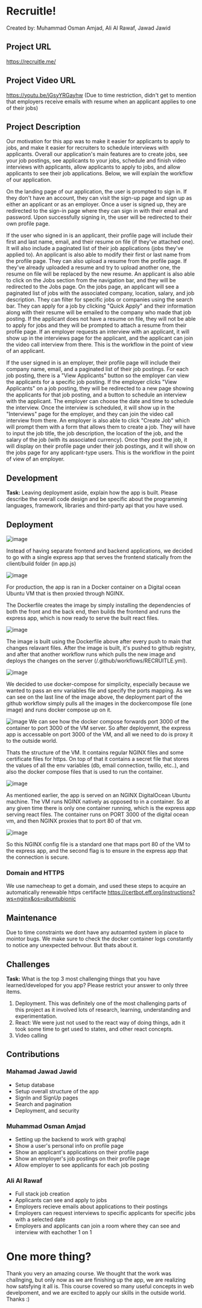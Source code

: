 # Recruitle!
Created by: Muhammad Osman Amjad, Ali Al Rawaf, Jawad Jawid

## Project URL

https://recruitle.me/

## Project Video URL 

https://youtu.be/jGsyYRGayhw
(Due to time restriction, didn't get to mention that employers receive emails with resume when an applicant applies to one of their jobs)

## Project Description

Our motivation for this app was to make it easier for applicants to apply to jobs, and make it easier for recruiters to schedule interviews with applicants. 
Overall our application's main features are to create jobs, see your job postings, see applicants to your jobs, schedule and finish video interviews with applicants, allow applicants to apply to jobs, and allow applicants to see their job applications. Below, we will explain the workflow of our application.

On the landing page of our application, the user is prompted to sign in. If they don't have an account, they can visit the sign-up page and sign up as either 
an applicant or as an employer. Once a user is signed up, they are redirected to the sign-in page where they can sign in with their email and password.
Upon successfully signing in, the user will be redirected to their own profile page.

If the user who signed in is an applicant, their profile page will include their first and last name, email, and their resume on file (if they've attached one).
It will also include a paginated list of their job applications (jobs they've applied to). An applicant is also able to modify their first or last name from the profile page. They can also upload a resume from the profile page. If they've already uploaded a resume and try to upload another one, the resume on file will be replaced by the new resume. An applicant is also able to click on the Jobs section from the navigation bar, and they will be redirected to the Jobs page. On the jobs page, an applicant will see a paginated list of jobs with the associated company, location, salary, and job description. They can filter for specific jobs or companies using the search bar. They can apply for a job by clicking "Quick Apply" and their information along with their resume will be emailed to the company who made that job posting. If the applicant does not have a resume on file, they will not be able to apply for jobs and they will be prompted to attach a resume from their profile page.
If an employer requests an interview with an applicant, it will show up in the interviews page for the applicant, and the applicant can join the video call interview from there. This is the workflow in the point of view of an applicant. 

If the user signed in is an employer, their profile page will include their company name, email, and a paginated list of their job postings. For each job posting, there is a "View Applicants" button so the employer can view the applicants for a specific job posting. If the employer clicks "View Applicants" on a job posting, they will be redirected to a new page showing the applicants for that job posting, and a button to schedule an interview with the applicant. The employer can choose the date and time to schedule the interview. Once the interview is scheduled, it will show up in the "Interviews" page for the employer, and they can join the video call interview from there. An employer is also able to click "Create Job" which will prompt them with a form that allows them to create a job. They will have to input the job title, the job description, the location of the job, and the salary of the job (with its associated currency). Once they post the job, it will display on their profile page under their job postings, and it will show on the jobs page for any applicant-type users. This is the workflow in the point of view of an employer.

## Development

**Task:** Leaving deployment aside, explain how the app is built. Please describe the overall code design and be specific about the programming languages, framework, libraries and third-party api that you have used. 

## Deployment

![image](https://user-images.githubusercontent.com/54965155/162344149-f89f8c26-eeb5-40c7-b9c6-a125e62a8171.png)

Instead of having separate frontend and backend applications, we decided to go with a single express app that serves the frontend statically from the client/build folder (in app.js)

![image](https://user-images.githubusercontent.com/54965155/162347111-0d2db39a-34a9-4fed-8afb-5d0503e33472.png)

For production, the app is ran in a Docker container on a Digital ocean Ubuntu VM that is then proxied through NGINX.

The Dockerfile creates the image by simply installing the dependencies of both the front and the back end, then builds the frontend and runs the express app, which is now ready to serve the built react files.

![image](https://user-images.githubusercontent.com/54965155/162343764-1b2af548-6c2f-40cf-98d1-f77c38784aa6.png)

The image is built using the Dockerfile above after every push to main that changes relavant files. After the image is built, it's pushed to github registry, and after that another workflow runs which pulls the new image and deploys the changes on the server (/.github/workflows/RECRUITLE.yml).

![image](https://user-images.githubusercontent.com/54965155/162346036-09750e79-fa22-4ceb-901c-8e4219f051fd.png)

We decided to use docker-compose for simplicity, especially because we wanted to pass an env variables file and specify the ports mapping. As we can see on the last line of the image above, the deployment part of the github workflow simply pulls all the images in the dockercompose file (one image) and runs docker compose up on it.

![image](https://user-images.githubusercontent.com/54965155/162346468-e75348ea-6861-4a74-8881-7a4d2738c0cc.png) We can see how the docker compose forwards port 3000 of the container to port 3000 of the VM server. So after deployemnt, the express app is accessable on port 3000 of the VM, and all we need to do is proxy it to the outside world.

Thats the structure of the VM. It contains regular NGINX files and some certificate files for https. On top of that it contains a secret file that stores the values of all the env variables (db, email connection, twillo, etc..), and also the docker compose files that is used to run the container.

![image](https://user-images.githubusercontent.com/54965155/162346312-00a38380-807b-44ac-92c8-ba0a05f37c92.png)

As mentioned earlier, the app is served on an NGINX DigitalOcean Ubuntu machine. The VM runs NGINX natively as opposed to in a container. So at any given time there is only one container running, which is the express app serving react files. The container runs on PORT 3000 of the digital ocean vm, and then NGINX proxies that to port 80 of that vm.

![image](https://user-images.githubusercontent.com/54965155/162349279-89990694-cc33-4b86-a615-bf6fd3002ca8.png)

So this NGINX config file is a standard one that maps port 80 of the VM to the express app, and the second flag is to ensure in the express app that the connection is secure.

### Domain and HTTPS
We use namecheap to get a domain, and used these steps to acquire an automatically renewable https certifacte https://certbot.eff.org/instructions?ws=nginx&os=ubuntubionic

## Maintenance

Due to time constraints we dont have any autoamted system in place to mointor bugs. We make sure to check the docker container logs constantly to notice any unexpected behvour. But thats about it.

## Challenges

**Task:** What is the top 3 most challenging things that you have learned/developed for you app? Please restrict your answer to only three items. 

1. Deployment. This was definitely one of the most challenging parts of this project as it involved lots of research, learning, understanding and experimentation.
2. React: We were just not used to the react way of doing things, adn it took some time to get used to states, and other react concepts.
3. Video calling

## Contributions

### Mahamad Jawad Jawid
- Setup database
- Setup overall structure of the app
- SignIn and SignUp pages
- Search and pagination
- Deployment, and security

### Muhammad Osman Amjad
- Setting up the backend to work with graphql
- Show a user's personal info on profile page
- Show an applicant's applications on their profile page
- Show an employer's job postings on their profile page
- Allow employer to see applicants for each job posting

### Ali Al Rawaf
- Full stack job creation
- Applicants can see and apply to jobs
- Employers recieve emails about applications to their postings
- Employers can request interviews to specific applicants for specific jobs with a selected date
- Employers and applicants can join a room where they can see and interview with eachother 1 on 1

# One more thing? 
Thank you very an amazing course. We thought that the work was challnging, but only now as we are finishing up the app, we are realizing how satsfying it all is. This course covered so many useful concepts in web develpoment, and we are excited to apply our skills in the outside world. Thanks :)
